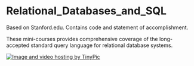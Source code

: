 # Relational_Databases_and_SQL
Based on Stanford.edu. Contains code and statement of accomplishment.

These mini-courses provides comprehensive coverage of the long-accepted standard query language for relational database systems. 

<a href="http://sv.tinypic.com?ref=dptkcj" target="_blank"><img src="http://i64.tinypic.com/dptkcj.jpg" border="0" alt="Image and video hosting by TinyPic"></a>
